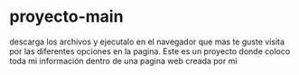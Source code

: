 # proyecto-main
descarga los archivos y ejecutalo en el navegador que mas te guste
visita por las diferentes opciones en la pagina.
Este es un proyecto donde coloco toda mi información dentro de una pagina web creada por mi
